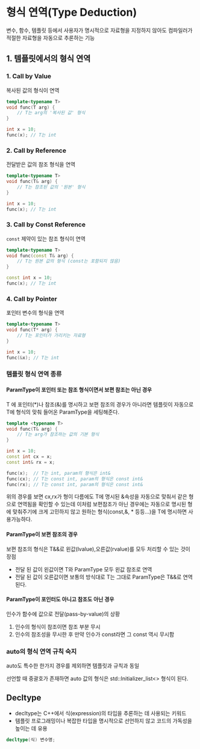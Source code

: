 # 형식 연역(Type Deduction)

변수, 함수, 템플릿 등에서 사용자가 명시적으로 자료형을 지정하지 않아도 컴파일러가 적절한 자료형을 자동으로 추론하는 기능

## 1\. 템플릿에서의 형식 연역

### 1\. Call by Value

복사된 값의 형식이 연역

```C++
template<typename T>
void func(T arg) {
    // T는 arg의 '복사된 값' 형식
}

int x = 10;
func(x); // T는 int
```

### 2\. Call by Reference

전달받은 값의 참조 형식을 연역

```C++
template<typename T>
void func(T& arg) {
    // T는 참조된 값의 '원본' 형식
}

int x = 10;
func(x); // T는 int
```

### 3\. Call by Const Reference

<code>const</code> 제약이 있는 참조 형식이 연역

```C++
template<typename T>
void func(const T& arg) {
    // T는 원본 값의 형식 (const는 포함되지 않음)
}

const int x = 10;
func(x); // T는 int
```

### 4\. Call by Pointer

포인터 변수의 형식을 연역

```C++
template<typename T>
void func(T* arg) {
    // T는 포인터가 가리키는 자료형
}

int x = 10;
func(&x); // T는 int
```

### 템플릿 형식 연역 종류

#### ParamType이 포인터 또는 참조 형식이면서 보편 참조는 아닌 경우

T 에 포인터(\*)나 참조(\&)를 명시하고 보편 참조의 경우가 아니라면 템플릿이 자동으로 T에 형식의 맞춰 들어온 ParamType을 세팅해준다.

```C++
template <typename T>
void func(T& arg) {
    // T는 arg가 참조하는 값의 기본 형식
}

int x = 10;
const int cx = x;
const int& rx = x;

func(x);  // T는 int, param의 형식은 int&
func(cx); // T는 const int, param의 형식은 const int&
func(rx); // T는 const int, param의 형식은 const int&
```

위의 경우를 보면 cx,rx가 형이 다름에도 T에 명시된 \&속성을 자동으로 맞춰서 같은 형으로 연역됨을 확인할 수 있는데 이처럼 보편참조가 아닌 경우에는 자동으로 명시된 형에 맞춰주기에 크게 고민하지 않고 원하는 형식(const,\&, \* 등등...)을 T에 명시하면 사용가능하다.

#### ParamType이 보편 참조의 경우

보편 참조의 형식은 T\&&로 왼값(lvalue),오른값(rvalue)를 모두 처리할 수 있는 것이 장점

* 전달 된 값이 왼값이면 T와 ParamType 모두 왼값 참조로 연역
* 전달 된 값이 오른값이면 보통의 방식대로 T는 그대로 ParamType은 T\&&로 연역된다.

#### ParamType이 포인터도 아니고 참조도 아닌 경우

인수가 함수에 값으로 전달(pass-by-value)의 상황

1. 인수의 형식이 참조이면 참조 부분 무시
2. 인수의 참조성을 무시한 후 만약 인수가 const라면 그 const 역시 무시함

### auto의 형식 연역 규칙 숙지

auto도 특수한 한가지 경우를 제외하면 템플릿과 규칙과 동일

선언할 때 중괄호가 존재하면 auto 값의 형식은 std::Initializer\_list<> 형식이 된다.

## Decltype

* decltype는 C++에서 식(expression)의 타입을 추론하는 데 사용되는 키워드
* 템플릿 프로그래밍이나 복잡한 타입을 명시적으로 선언하지 않고 코드의 가독성을 높이는 데 유용

```C++
decltype(식) 변수명;
```

